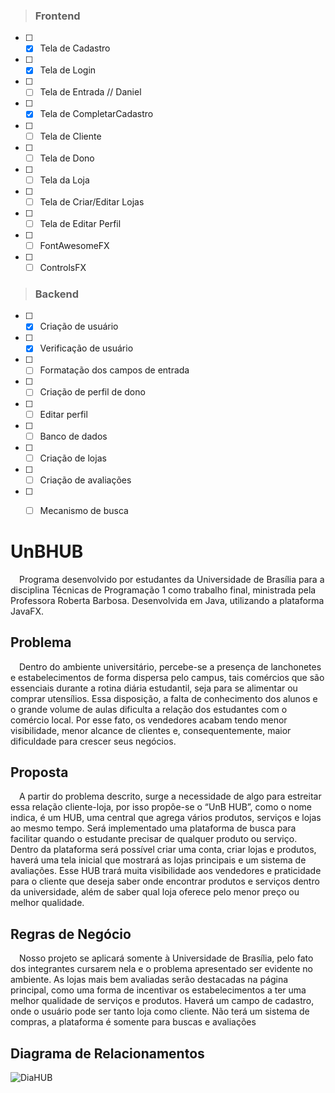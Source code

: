> ### Frontend
- [ ] - [X] Tela de Cadastro
- [ ] - [X] Tela de Login
- [ ] - [ ] Tela de Entrada // Daniel
- [ ] - [X] Tela de CompletarCadastro
- [ ] - [ ] Tela de Cliente
- [ ] - [ ] Tela de Dono
- [ ] - [ ] Tela da Loja
- [ ] - [ ] Tela de Criar/Editar Lojas
- [ ] - [ ] Tela de Editar Perfil
- [ ] - [ ] FontAwesomeFX
- [ ] - [ ] ControlsFX

> ### Backend
- [ ] - [X] Criação de usuário
- [ ] - [X] Verificação de usuário
- [ ] - [ ] Formatação dos campos de entrada
- [ ] - [ ] Criação de perfil de dono
- [ ] - [ ] Editar perfil
- [ ] - [ ] Banco de dados
- [ ] - [ ] Criação de lojas
- [ ] - [ ] Criação de avaliações
- [ ] - [ ] Mecanismo de busca


# UnBHUB
&emsp;Programa desenvolvido por estudantes da Universidade de Brasília para a
disciplina Técnicas de Programação 1 como trabalho final, ministrada pela Professora
Roberta Barbosa. Desenvolvida em Java, utilizando a plataforma JavaFX.

## Problema
&emsp;Dentro do ambiente universitário, percebe-se a presença de lanchonetes e
estabelecimentos de forma dispersa pelo campus, tais comércios que são
essenciais durante a rotina diária estudantil, seja para se alimentar ou comprar
utensílios. Essa disposição, a falta de conhecimento dos alunos e o grande volume
de aulas dificulta a relação dos estudantes com o comércio local. Por esse fato, os
vendedores acabam tendo menor visibilidade, menor alcance de clientes e,
consequentemente, maior dificuldade para crescer seus negócios.

## Proposta
&emsp;A partir do problema descrito, surge a necessidade de algo para estreitar
essa relação cliente-loja, por isso propõe-se o “UnB HUB”, como o nome indica, é
um HUB, uma central que agrega vários produtos, serviços e lojas ao mesmo
tempo. Será implementado uma plataforma de busca para facilitar quando o
estudante precisar de qualquer produto ou serviço. Dentro da plataforma será
possível criar uma conta, criar lojas e produtos, haverá uma tela inicial que mostrará
as lojas principais e um sistema de avaliações. Esse HUB trará muita visibilidade
aos vendedores e praticidade para o cliente que deseja saber onde encontrar
produtos e serviços dentro da universidade, além de saber qual loja oferece pelo
menor preço ou melhor qualidade.


## Regras de Negócio
&emsp;Nosso projeto se aplicará somente à Universidade de Brasília, pelo fato dos
integrantes cursarem nela e o problema apresentado ser evidente no ambiente. As
lojas mais bem avaliadas serão destacadas na página principal, como uma forma de
incentivar os estabelecimentos a ter uma melhor qualidade de serviços e produtos.
Haverá um campo de cadastro, onde o usuário pode ser tanto loja como cliente.
Não terá um sistema de compras, a plataforma é somente para buscas e
avaliações

## Diagrama de Relacionamentos

![DiaHUB](https://user-images.githubusercontent.com/64702639/211954050-13451c5f-1425-41f7-a4cb-e128ec10db30.png)

